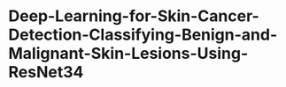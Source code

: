 # Deep-Learning-for-Skin-Cancer-Detection-Classifying-Benign-and-Malignant-Skin-Lesions-Using-ResNet34